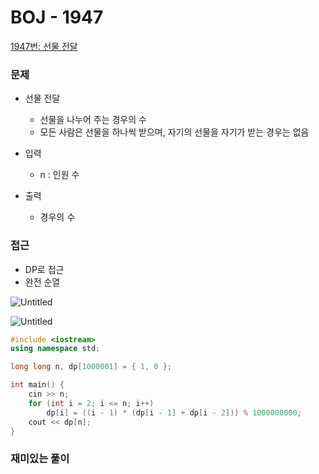 
# BOJ - 1947

[1947번: 선물 전달](https://www.acmicpc.net/problem/1947)

### 문제

- 선물 전달
    - 선물을 나누어 주는 경우의 수
    - 모든 사람은 선물을 하나씩 받으며, 자기의 선물을 자기가 받는 경우는 없음

- 입력
    - n : 인원 수
    
- 출력
    - 경우의 수

### 접근

- DP로 접근
- 완전 순열

![Untitled](https://s3-us-west-2.amazonaws.com/secure.notion-static.com/4dd39c42-9131-49b3-9e5f-81c61ae9c054/Untitled.png)

![Untitled](https://s3-us-west-2.amazonaws.com/secure.notion-static.com/d08b72cb-d5c6-4cbb-95db-c3daa912e269/Untitled.png)

```cpp
#include <iostream>
using namespace std;

long long n, dp[1000001] = { 1, 0 };

int main() {
	cin >> n;
	for (int i = 2; i <= n; i++)
		dp[i] = ((i - 1) * (dp[i - 1] + dp[i - 2])) % 1000000000;
	cout << dp[n];
}
```

### 재미있는 풀이
